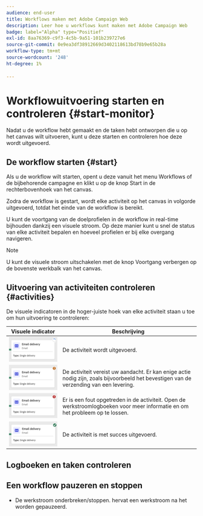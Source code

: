 ```yaml
---
audience: end-user
title: Workflows maken met Adobe Campaign Web
description: Leer hoe u workflows kunt maken met Adobe Campaign Web
badge: label="Alpha" type="Positief"
exl-id: 8aa76369-c9f3-4c5b-9a51-101b239727e6
source-git-commit: 0e9ea3df38912669d3402118613bd78b9e65b28a
workflow-type: tm+mt
source-wordcount: '248'
ht-degree: 1%

---
```


# Workflowuitvoering starten en controleren {#start-monitor}

Nadat u de workflow hebt gemaakt en de taken hebt ontworpen die u op het canvas wilt uitvoeren, kunt u deze starten en controleren hoe deze wordt uitgevoerd.

## De workflow starten {#start}

Als u de workflow wilt starten, opent u deze vanuit het menu Workflows of de bijbehorende campagne en klikt u op de knop Start in de rechterbovenhoek van het canvas.

Zodra de workflow is gestart, wordt elke activiteit op het canvas in volgorde uitgevoerd, totdat het einde van de workflow is bereikt.

U kunt de voortgang van de doelprofielen in de workflow in real-time bijhouden dankzij een visuele stroom. Op deze manier kunt u snel de status van elke activiteit bepalen en hoeveel profielen er bij elke overgang navigeren.

>[!NOTE]
>
>U kunt de visuele stroom uitschakelen met de knop Voortgang verbergen op de bovenste werkbalk van het canvas.

## Uitvoering van activiteiten controleren {#activities}

De visuele indicatoren in de hoger-juiste hoek van elke activiteit staan u toe om hun uitvoering te controleren:

| Visuele indicator | Beschrijving |
|-----|------------|
| ![](assets/activity-status-pending.png) | De activiteit wordt uitgevoerd. |
| ![](assets/activity-status-orange.png) | De activiteit vereist uw aandacht. Er kan enige actie nodig zijn, zoals bijvoorbeeld het bevestigen van de verzending van een levering. |
| ![](assets/activity-status-red.png) | Er is een fout opgetreden in de activiteit. Open de werkstroomlogboeken voor meer informatie en om het probleem op te lossen. |
| ![](assets/activity-status-green.png) | De activiteit is met succes uitgevoerd. |

## Logboeken en taken controleren

## Een workflow pauzeren en stoppen

* De werkstroom onderbreken/stoppen. hervat een werkstroom na het worden gepauzeerd.